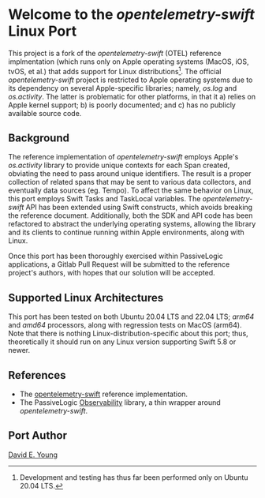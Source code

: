 
# Welcome to the _opentelemetry-swift_ Linux Port #

This project is a fork of the _opentelemetry-swift_ (OTEL) reference implmentation (which runs only on Apple operating
systems (MacOS, iOS, tvOS, et al.) that adds support for Linux distributions[^1]. The official _opentelemetry-swift_
project is restricted to Apple operating systems due to its dependency on several Apple-specific libraries; namely,
_os.log_ and _os.activity_. The latter is problematic for other platforms, in that it a) relies on Apple kernel support;
b) is poorly documented; and c) has no publicly available source code.

## Background ##

The reference implementation of _opentelemetry-swift_ employs Apple's _os.activity_ library to provide unique contexts
for each Span created, obviating the need to pass around unique identifiers. The result is a proper collection of
related spans that may be sent to various data collectors, and eventually data sources (eg. Tempo). To affect the same
behavior on Linux, this port employs Swift Tasks and TaskLocal variables. The _opentelemetry-swift_ API has been
extended using Swift constructs, which avoids breaking the reference document. Additionally, both the SDK and API
code has been refactored to abstract the underlying operating systems, allowing the library and its clients to continue
running within Apple environments, along with Linux.

Once this port has been thoroughly exercised within PassiveLogic applications, a Gitlab Pull Request will be submitted
to the reference project's authors, with hopes that our solution will be accepted.

## Supported Linux Architectures ##

This port has been tested on both Ubuntu 20.04 LTS and 22.04 LTS; _arm64_ and _amd64_ processors, along with regression
tests on MacOS (arm64). Note that there is nothing Linux-distribution-specific about this port; thus, theoretically it
should run on any Linux version supporting Swift 5.8 or newer.

## References ##

- The [opentelemetry-swift](https://github.com/open-telemetry/opentelemetry-swift) reference implementation.
- The PassiveLogic [Observability](https://gitlab.com/PassiveLogic/cloud/observability) library, a thin wrapper around
  _opentelemetry-swift_.

## Port Author ##

[David E. Young](bosshog@passivelogic.com)

[^1]: Development and testing has thus far been performed only on Ubuntu 20.04 LTS.
